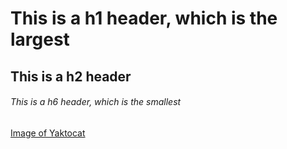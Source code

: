 # This is a h1 header, which is the largest #
## This is a h2 header ##
###### This is a h6 header, which is the smallest ######

[Image of Yaktocat](https://octodex.github.com/imaegs/yactocat.png)
